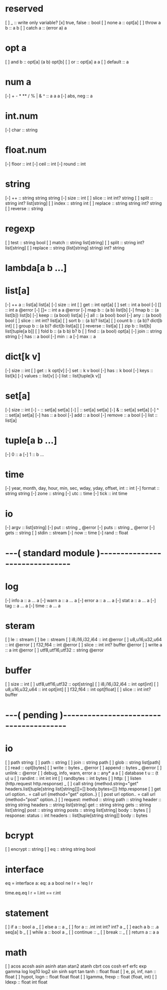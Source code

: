 # reserved
[ ] _            :: write only variable?
[x] true, false  :: bool
[ ] none a       :: opt[a]
[ ] throw a b    :: a b
[ ] catch a      :: (error a) a

# opt a
[ ] and b    :: opt[a] (a b) opt[b]
[ ] or       :: opt[a] a a
[ ] default  :: a

# num a
[-] + - * ** / % | & ^ :: a a a
[-] abs, neg :: a

# int.num
[-] char   :: string

# float.num
[-] floor  :: int
[-] ceil   :: int
[-] round  :: int

# string
[-] ++      :: string string string
[-] size    :: int
[ ] slice   :: int int? string
[ ] split   :: string int? list[string]
[ ] index   :: string int
[ ] replace :: string string int? string
[ ] reverse :: string

# regexp
[ ] test    :: string bool
[ ] match   :: string list[string]
[ ] split   :: string int? list[string]
[ ] replace :: string (list[string] string) int? string

# lambda[a b ...]

# list[a]
[-] ++ a    :: list[a] list[a]
[-] size    :: int
[ ] get     :: int opt[a]
[ ] set     :: int a bool
[-] []      :: int a @error
[-] []=     :: int a a @error
[-] map b   :: (a b) list[b]
[-] fmap b  :: (a list[b]) list[b]
[-] keep    :: (a bool) list[a]
[-] all     :: (a bool) bool
[-] any     :: (a bool) bool
[ ] slice   :: int int? list[a]
[ ] sort b  :: (a b)? list[a]
[ ] count b :: (a b)? dict[b int]
[ ] group b :: (a b)? dict[b list[a]]
[ ] reverse :: list[a]
[ ] zip b   :: list[b] list[tuple[a b]]
[ ] fold b  :: (a b b) b? b
[ ] find    :: (a bool) opt[a]
[-] join    :: string string
[-] has     :: a bool
[-] min     :: a
[-] max     :: a

# dict[k v]
[-] size   :: int
[ ] get    :: k opt[v]
[-] set    :: k v bool
[-] has    :: k bool
[-] keys   :: list[k]
[-] values :: list[v]
[-] list   :: list[tuple[k v]]

# set[a]
[-] size   :: int
[-] -      :: set[a] set[a]
[-] |      :: set[a] set[a]
[-] &      :: set[a] set[a]
[-] ^      :: set[a] set[a]
[-] has    :: a bool
[-] add    :: a bool
[-] remove :: a bool
[-] list   :: list[a]

# tuple[a b ...]
[-] 0 :: a
[-] 1 :: b
...

# time
[-] year, month, day, hour, min, sec, wday, yday, offset, int :: int
[-] format :: string string
[-] zone   :: string
[-] utc    :: time
[-] tick   :: int time

# io
[-] argv  :: list[string]
[-] put   :: string _ @error
[-] puts  :: string _ @error
[-] gets  :: string
[ ] stdin :: stream
[-] now   :: time
[-] rand  :: float

# ---( standard module )-------------------------------

# log
[-] info a  :: a ... a
[-] warn a  :: a ... a
[-] error a :: a ... a
[-] stat a  :: a ... a
[-] tag     :: a ... a
[-] time    :: a ... a

# steram
[ ] le               :: stream
[ ] be               :: stream
[ ] i8,i16,i32,i64   :: int @error
[ ] u8,u16,u32,u64   :: int @error
[ ] f32,f64          :: int @error
[ ] slice            :: int int? buffer @error
[ ] write a          :: a int @error
[ ] utf8,utf16,utf32 :: string @error

# buffer
[ ] size             :: int
[ ] utf8,utf16,utf32 :: opt[string]
[ ] i8,i16,i32,i64   :: int opt[int]
[ ] u8,u16,u32,u64   :: int opt[int]
[ ] f32,f64          :: int opt[float]
[ ] slice            :: int int? buffer

# ---( pending )---------------------------------------
# io
[ ] path string:
[ ]   path   :: string
[ ]   join   :: string path
[ ]   glob   :: string list[path]
[ ]   read   :: opt[bytes]
[ ]   write  :: bytes _ @error
[ ]   append :: bytes _ @error
[ ]   unlink :: @error
[ ] debug, info, warn, error a :: any* a a
[ ] database t u :: (t u) u
[ ] randint :: int int int
[ ] randbytes :: int bytes
[ ] http:
[ ]   listen (http.request http.response) _
[ ]   call string {method.string="get" headers.list[tuple[string list[string]]]=[] body.bytes=[]} http.response
[ ]   get url option.. = call url {method="get" option..}
[ ]   post url option.. = call url {method="post" option..}
[ ]   request:
        method  :: string
        path    :: string
        header  :: string string
        headers :: string list[string]
        get     :: string string
        gets    :: string list[string]
        post    :: string string
        posts   :: string list[string]
        body    :: bytes
[ ]   response:
        status  :: int
        headers :: list[tuple[string string]]
        body    :: bytes

# bcrypt
[ ] encrypt :: string
[ ] eq      :: string string bool


# interface
eq = interface a:
  eq: a a bool
  ne l r = !eq l r

time.eq.eq l r = l.int == r.int

# statement
[ ] if a      :: bool a _
[ ] else a    :: a _
[ ] for a     :: .int int int? int? a _
[ ] each a b  :: .a seq[a] b _
[ ] while a   :: bool a _
[ ] continue  :: _
[ ] break     :: _
[ ] return a  :: a a

# math
[ ] acos acosh asin asinh atan atan2 atanh cbrt cos cosh erf erfc exp gamma log log10 log2 sin sinh sqrt tan tanh :: float float
[ ] e, pi, inf, nan :: float
[ ] hypot, logn :: float float float
[ ] lgamma, frexp :: float (float, int)
[ ] ldexp :: float int float
